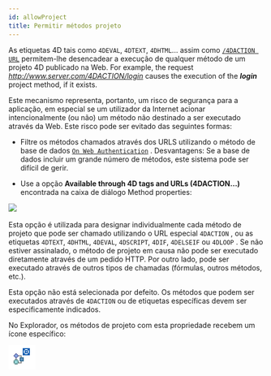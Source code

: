 ```yaml
---
id: allowProject
title: Permitir métodos projeto
---
```


  
As etiquetas 4D tais como `4DEVAL`, `4DTEXT`, `4DHTML`... assim como [`/4DACTION URL`](httpRequests.md#/4daction) permitem-lhe desencadear a execução de qualquer método de um projeto 4D publicado na Web. For example, the request *<http://www.server.com/4DACTION/login>* causes the execution of the ***login*** project method, if it exists.

Este mecanismo representa, portanto, um risco de segurança para a aplicação, em especial se um utilizador da Internet acionar intencionalmente (ou não) um método não destinado a ser executado através da Web. Este risco pode ser evitado das seguintes formas:

* Filtre os métodos chamados através dos URLS utilizando o método de base de dados [`On Web Authentication`](authentication.md#on-web-authentication) . Desvantagens: Se a base de dados incluir um grande número de métodos, este sistema pode ser difícil de gerir.

* Use a opção **Available through 4D tags and URLs (4DACTION...)** encontrada na caixa de diálogo Method properties:

![](../assets/pt/WebServer/methodProperties.png)

Esta opção é utilizada para designar individualmente cada método de projeto que pode ser chamado utilizando o URL especial `4DACTION` , ou as etiquetas `4DTEXT`, `4DHTML`, `4DEVAL`, `4DSCRIPT`, `4DIF`, `4DELSEIF` ou `4DLOOP` . Se não estiver assinalado, o método de projeto em causa não pode ser executado diretamente através de um pedido HTTP. Por outro lado, pode ser executado através de outros tipos de chamadas (fórmulas, outros métodos, etc.).

Esta opção não está selecionada por defeito. Os métodos que podem ser executados através de `4DACTION` ou de etiquetas específicas devem ser especificamente indicados.

No Explorador, os métodos de projeto com esta propriedade recebem um ícone específico:

 ![](../assets/pt/WebServer/methodIcon.png)
